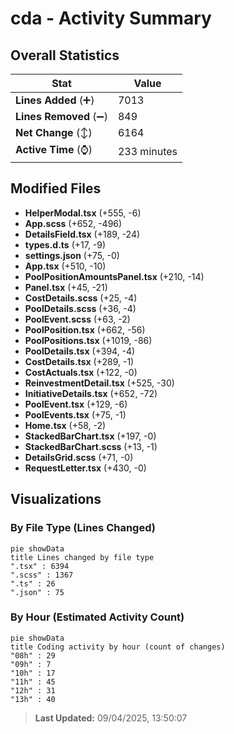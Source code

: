 # cda - Activity Summary 

## Overall Statistics

| Stat                   | Value                                                             |
| ---------------------- | ----------------------------------------------------------------- |
| **Lines Added** (➕)   | 7013                                          |
| **Lines Removed** (➖) | 849                                        |
| **Net Change** (↕)    | 6164                |
| **Active Time** (⌚)   | 233 minutes |


## Modified Files
- **HelperModal.tsx** (+555, -6)
- **App.scss** (+652, -496)
- **DetailsField.tsx** (+189, -24)
- **types.d.ts** (+17, -9)
- **settings.json** (+75, -0)
- **App.tsx** (+510, -10)
- **PoolPositionAmountsPanel.tsx** (+210, -14)
- **Panel.tsx** (+45, -21)
- **CostDetails.scss** (+25, -4)
- **PoolDetails.scss** (+36, -4)
- **PoolEvent.scss** (+63, -2)
- **PoolPosition.tsx** (+662, -56)
- **PoolPositions.tsx** (+1019, -86)
- **PoolDetails.tsx** (+394, -4)
- **CostDetails.tsx** (+289, -1)
- **CostActuals.tsx** (+122, -0)
- **ReinvestmentDetail.tsx** (+525, -30)
- **InitiativeDetails.tsx** (+652, -72)
- **PoolEvent.tsx** (+129, -6)
- **PoolEvents.tsx** (+75, -1)
- **Home.tsx** (+58, -2)
- **StackedBarChart.tsx** (+197, -0)
- **StackedBarChart.scss** (+13, -1)
- **DetailsGrid.scss** (+71, -0)
- **RequestLetter.tsx** (+430, -0)

## Visualizations

### By File Type (Lines Changed)

```mermaid
pie showData
title Lines changed by file type
".tsx" : 6394
".scss" : 1367
".ts" : 26
".json" : 75
```

### By Hour (Estimated Activity Count)

```mermaid
pie showData
title Coding activity by hour (count of changes)
"08h" : 29
"09h" : 7
"10h" : 17
"11h" : 45
"12h" : 31
"13h" : 40
```


> **Last Updated:** 09/04/2025, 13:50:07